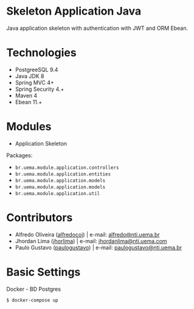 Skeleton Application Java
===============

Java application skeleton with authentication with JWT and ORM Ebean.

# Technologies

  - PostgreeSQL 9.4
  - Java JDK 8
  - Spring MVC 4+
  - Spring Security 4.+
  - Maven 4
  - Ebean 11.+

# Modules

 - Application Skeleton

Packages: 
- ``br.uema.module.application.controllers``
- ``br.uema.module.application.entities``
- ``br.uema.module.application.models``
- ``br.uema.module.application.models``
- ``br.uema.module.application.util``

# Contributors

  - Alfredo Oliveira ([alfredocoj](https://github.com/alfredocoj)) | e-mail: <alfredo@nti.uema.br>
  - Jhordan Lima ([jhorlima](https://github.com/jhorlima)) | e-mail: <jhordanlima@nti.uema.com>
  - Paulo Gustavo ([paulogustavo](https://github.com/paulogustavo)) | e-mail: <paulogustavo@nti.uema.br>

# Basic Settings
Docker - BD Postgres

``$ docker-compose up``
